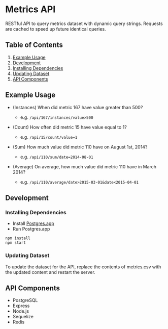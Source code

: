 # Metrics API
RESTful API to query metrics dataset with dynamic query strings. Requests are cached to speed up future identical queries.

## Table of Contents

1. [Example Usage](#example-usage)
2. [Development](#development)
  1. [Installing Dependencies](#installing-dependencies)
  2. [Updating Dataset](#updating-dataset)
3. [API Components](#api-components)

## Example Usage

- (Instances) When did metric 167 have value greater than 500?
  * e.g. ```/api/167/instances/value>500```

- (Count) How often did metric 15 have value equal to 1?
  * e.g. ```/api/15/count/value=1```

- (Sum) How much value did metric 110 have on August 1st, 2014?
  * e.g. ```/api/110/sum/date=2014-08-01```

- (Average) On average, how much value did metric 110 have in March 2014?
  * e.g. ```/api/110/average/date>2015-03-01&date<2015-04-01```

## Development

### Installing Dependencies
- Install [Postgres.app](http://postgresapp.com/)
- Run Postgres.app
```
npm install
npm start
```

### Updating Dataset
To update the dataset for the API, replace the contents of metrics.csv with the updated content and restart the server. 

## API Components

- PostgreSQL
- Express
- Node.js
- Sequelize
- Redis